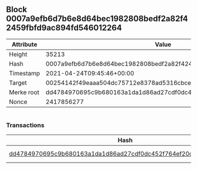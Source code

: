 ## Block 0007a9efb6d7b6e8d64bec1982808bedf2a82f42459fbfd9ac894fd546012264

Attribute | Value
--- | ---
Height | 35213
Hash | 0007a9efb6d7b6e8d64bec1982808bedf2a82f42459fbfd9ac894fd546012264
Timestamp | 2021-04-24T09:45:46+00:00
Target | 00254142f49eaaa504dc75712e8378ad5316cbcead634704b3734b6271167cc4
Merke root | dd4784970695c9b680163a1da1d86ad27cdf0dc452f764ef20c357db17d994b6
Nonce | 2417856277

```

```

### Transactions

Hash | Amount
--- | ---
[dd4784970695c9b680163a1da1d86ad27cdf0dc452f764ef20c357db17d994b6](dd4784970695c9b680163a1da1d86ad27cdf0dc452f764ef20c357db17d994b6.md) | 10.00000000 SKEPTI 
